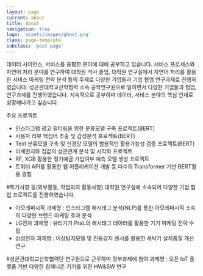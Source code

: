 ```yaml
---
layout: page
current: about
title: About
navigation: true
logo: 'assets/images/ghost.png'
class: page-template
subclass: 'post page'
---
```


데이터 사이언스, 서비스를 융합한 분야에 대해 공부하고 있습니다.
서비스 프로세스와 자연어 처리 분야를 연구하여 대학원 석사 졸업, 대학원 연구실에서 자연어 처리를 활용한 서비스 마케팅 전략 분석 등의 주제로 다양한 기업들과 기업 협업 연구과제로 진행하였습니다. 
성균관대학교산학협력 소속 공학연구원으로 일하면서 다양한 기업들과 협업, 연구과제를 진행하였습니다.
지속적으로 공부하며 데이터, 서비스 분야의 핵심 인재로 성장해나가고 싶습니다.

주요 프로젝트
- 인스타그램 광고 필터링을 위한 분류모델 구축 프로젝트(BERT)
- 사용자 리뷰 핵심어 추출 및 감성분석 프로젝트(BERT)
- Text 분류모델 구축 및 신경망 모델의 범용적인 활용가능성 검증 프로젝트(BERT)
- 미세먼지와 집값의 상관관계 분석 및 시각화 프로젝트
- RF, XGB 활용한 정기예금 가입여부 예측 모델 생성 프로젝트
- 트위터 API를 활용한 웹 어플리케이션 개발
등 다수의 Transformer 기반 BERT활용 경험


#특기사항 등(외부활동, 학업외의 활동사항)
대학원 연구실에 소속되어 다양한 기업 협업 프로젝트를 진행하였습니다.
- 아모레퍼시픽
과제명 : 인스타그램 해시태그 분석(NLP)를 통한 아모레퍼시픽 소속의 다양한 브랜드 마케팅 효과 분석
- LG전자
과제명 : 뷰티기기 PraL의 해시태그 데이터를 활용한 기기 마케팅 전략 수립
- 삼성전자
과제명 : 이상탐지모델 및 진동감지 센서를 활용한 세탁기 설치품질 개선 연구


#성균관대학교산학협력단 연구원으로 근무하며 정부과제에 참여
과제명 : 오픈 IoT 플랫폼 기반 다양한 컴패니온 기기를 위한 HW&SW 연구

